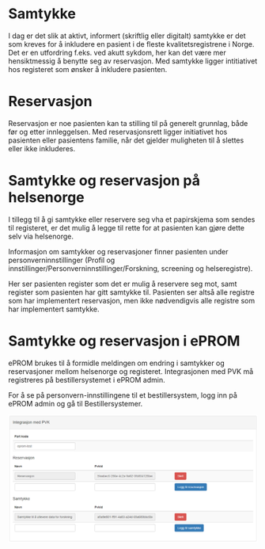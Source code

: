 # Samtykke

I dag er det slik at aktivt, informert (skriftlig eller digitalt) samtykke er det som kreves for å inkludere en pasient i de fleste kvalitetsregistrene i Norge. Det er en utfordring f.eks. ved akutt sykdom, her kan det være mer hensiktmessig å benytte seg av reservasjon. Med samtykke ligger intitiativet hos registeret som ønsker å inkludere pasienten.

# Reservasjon

Reservasjon er noe pasienten kan ta stilling til på generelt grunnlag, både før og etter innleggelsen. Med reservasjonsrett ligger initiativet hos pasienten eller pasientens familie, når det gjelder muligheten til å slettes eller ikke inkluderes.

# Samtykke og reservasjon på helsenorge

I tillegg til å gi samtykke eller reservere seg vha et papirskjema som sendes til registeret, er det mulig å legge til rette for at pasienten kan gjøre dette selv via helsenorge.

Informasjon om samtykker og reservasjoner finner pasienten under personverninnstillinger (Profil og innstillinger/Personverninnstillinger/Forskning, screening og helseregistre). 

Her ser pasienten register som det er mulig å reservere seg mot, samt register som pasienten har gitt samtykke til. Pasienten ser altså alle registre som har implementert reservasjon, men ikke nødvendigvis alle registre som har implementert samtykke.

# Samtykke og reservasjon i ePROM

ePROM brukes til å formidle meldingen om endring i samtykker og reservasjoner mellom helsenorge og registeret.
Integrasjonen med PVK må registreres på bestillersystemet i ePROM admin. 


For å se på personvern-innstillingene til et bestillersystem, logg inn på ePROM admin og gå til Bestillersystemer.

![eprom](img/pvk_bestillersystem.png)

